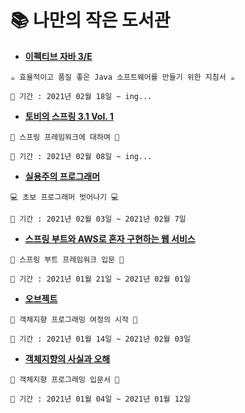 # 📚 나만의 작은 도서관
- [**이펙티브 자바 3/E**]()
```
☕ 효율적이고 품질 좋은 Java 소프트웨어를 만들기 위한 지침서 ☕

📆 기간 : 2021년 02월 18일 ~ ing...
```

- [**토비의 스프링 3.1 Vol. 1**]()
```
🍃 스프링 프레임워크에 대하여 🍃

📆 기간 : 2021년 02월 08일 ~ ing...
```

- [**실용주의 프로그래머**]()
```
💻 초보 프로그래머 벗어나기 💻

📆 기간 : 2021년 02월 03일 ~ 2021년 02월 7일
```

- [**스프링 부트와 AWS로 혼자 구현하는 웹 서비스**](https://github.com/vrang-v/springboot-webservice-demo)
```
🌱 스프링 부트 프레임워크 입문 🌱

📆 기간 : 2021년 01월 21일 ~ 2021년 02월 01일
```

- [**오브젝트**](https://github.com/vrang-v/library/tree/main/%EC%98%A4%EB%B8%8C%EC%A0%9D%ED%8A%B8)
```
🚀 객체지향 프로그래밍 여정의 시작 🚀

📆 기간 : 2021년 01월 14일 ~ 2021년 02월 03일
```

- [**객체지향의 사실과 오해**](https://github.com/vrang-v/library/tree/main/%EA%B0%9D%EC%B2%B4%EC%A7%80%ED%96%A5%EC%9D%98%20%EC%82%AC%EC%8B%A4%EA%B3%BC%20%EC%98%A4%ED%95%B4)
```
🐣 객체지향 프로그래밍 입문서 🐣

📆 기간 : 2021년 01월 04일 ~ 2021년 01월 12일
```
